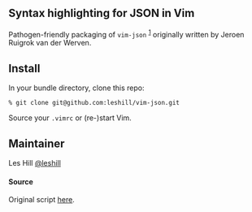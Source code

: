Syntax highlighting for JSON in Vim
-----------------------------------

Pathogen-friendly packaging of `vim-json` <sup>[1](#source)</sup> originally written by 
Jeroen Ruigrok van der Werven.

Install
-------

In your bundle directory, clone this repo:

    % git clone git@github.com:leshill/vim-json.git

Source your `.vimrc` or (re-)start Vim.

Maintainer
----------

Les Hill [@leshill](https://twitter.com/leshill)

#### Source
Original script [here](http://www.vim.org/scripts/script.php?script_id=1945).
